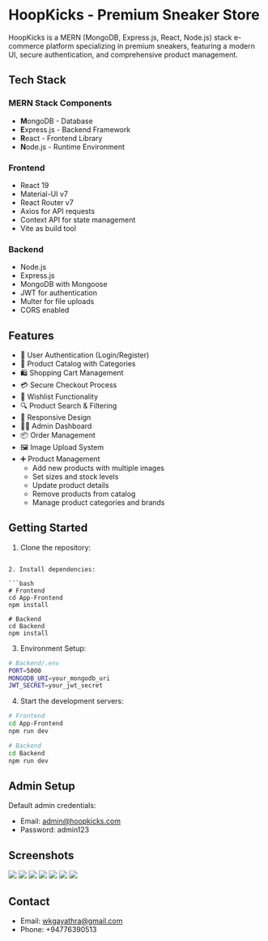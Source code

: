 # HoopKicks - Premium Sneaker Store

HoopKicks is a MERN (MongoDB, Express.js, React, Node.js) stack e-commerce platform specializing in premium sneakers, featuring a modern UI, secure authentication, and comprehensive product management.

## Tech Stack

### MERN Stack Components

- **M**ongoDB - Database
- **E**xpress.js - Backend Framework
- **R**eact - Frontend Library
- **N**ode.js - Runtime Environment

### Frontend

- React 19
- Material-UI v7
- React Router v7
- Axios for API requests
- Context API for state management
- Vite as build tool

### Backend

- Node.js
- Express.js
- MongoDB with Mongoose
- JWT for authentication
- Multer for file uploads
- CORS enabled

## Features

- 🔐 User Authentication (Login/Register)
- 👟 Product Catalog with Categories
- 🛍️ Shopping Cart Management
- 💳 Secure Checkout Process
- 💝 Wishlist Functionality
- 🔍 Product Search & Filtering
- 📱 Responsive Design
- 👨‍💼 Admin Dashboard
- 📦 Order Management
- 🖼️ Image Upload System
- ➕ Product Management
  - Add new products with multiple images
  - Set sizes and stock levels
  - Update product details
  - Remove products from catalog
  - Manage product categories and brands

## Getting Started

1. Clone the repository:

````

2. Install dependencies:

```bash
# Frontend
cd App-Frontend
npm install

# Backend
cd Backend
npm install
````

3. Environment Setup:

```bash
# Backend/.env
PORT=5000
MONGODB_URI=your_mongodb_uri
JWT_SECRET=your_jwt_secret
```

4. Start the development servers:

```bash
# Frontend
cd App-Frontend
npm run dev

# Backend
cd Backend
npm run dev
```

## Admin Setup

Default admin credentials:

- Email: admin@hoopkicks.com
- Password: admin123

## Screenshots

![](./Screenshots/screenshot-148.png)
![](./Screenshots/screenshot-150.png)
![](./Screenshots/screenshot-152.png)
![](./Screenshots/screenshot-160.png)
![](./Screenshots/screenshot-163.png)
![](./Screenshots/screenshot-164.png)
![](./Screenshots/screenshot-173.png)

## Contact

- Email: wkgayathra@gmail.com
- Phone: +94776390513
